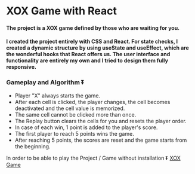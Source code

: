 # XOX Game with React
 
#### The project is a XOX game defined by those who are waiting for you.

#### I created the project entirely with CSS and React. For state checks, I created a dynamic structure by using useState and useEffect, which are the wonderful hooks that React offers us. The user interface and functionality are entirely my own and I tried to design them fully responsive.


### Gameplay and Algorithm ⏬

- Player "X" always starts the game.
- After each cell is clicked, the player changes, the cell becomes deactivated and the cell value is memorized.
- The same cell cannot be clicked more than once.
- The Replay button clears the cells for you and resets the player order.
- In case of each win, 1 point is added to the player's score.
- The first player to reach 5 points wins the game.
- After reaching 5 points, the scores are reset and the game starts from the beginning.


In order to be able to play the Project / Game without installation ⏬
<a href="https://xox-game-kadir.netlify.app/">XOX Game</a>
